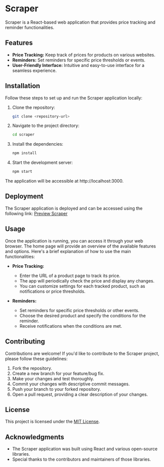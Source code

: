 # Scraper

Scraper is a React-based web application that provides price tracking and reminder functionalities.

## Features

- **Price Tracking:** Keep track of prices for products on various websites.
- **Reminders:** Set reminders for specific price thresholds or events.
- **User-Friendly Interface:** Intuitive and easy-to-use interface for a seamless experience.

## Installation

Follow these steps to set up and run the Scraper application locally:

1. Clone the repository:

   ```bash
   git clone <repository-url>
2. Navigate to the project directory: 
   ```bash
   cd scraper
3. Install the dependencies:

   ```bash
   npm install
4. Start the development server:
   ```bash
   npm start
   
The application will be accessible at http://localhost:3000.
## Deployment

The Scraper application is deployed and can be accessed using the following link: [Preview Scraper]([https://scraaper.netlify.app/])

## Usage

Once the application is running, you can access it through your web browser. The home page will provide an overview of the available features and options. Here's a brief explanation of how to use the main functionalities:

- **Price Tracking:**
  - Enter the URL of a product page to track its price.
  - The app will periodically check the price and display any changes.
  - You can customize settings for each tracked product, such as notifications or price thresholds.

- **Reminders:**
  - Set reminders for specific price thresholds or other events.
  - Choose the desired product and specify the conditions for the reminder.
  - Receive notifications when the conditions are met.

## Contributing

Contributions are welcome! If you'd like to contribute to the Scraper project, please follow these guidelines:

1. Fork the repository.
2. Create a new branch for your feature/bug fix.
3. Make your changes and test thoroughly.
4. Commit your changes with descriptive commit messages.
5. Push your branch to your forked repository.
6. Open a pull request, providing a clear description of your changes.

## License

This project is licensed under the [MIT License](LICENSE).

## Acknowledgments

- The Scraper application was built using React and various open-source libraries.
- Special thanks to the contributors and maintainers of those libraries.

